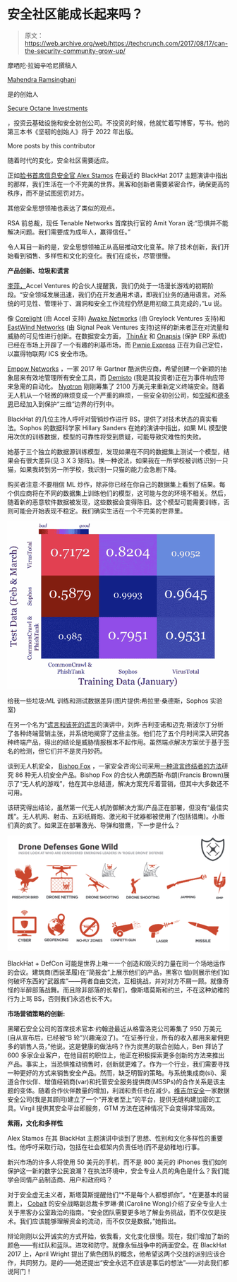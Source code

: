 # 安全社区能成长起来吗？

> 原文：<https://web.archive.org/web/https://techcrunch.com/2017/08/17/can-the-security-community-grow-up/>

摩哂陀·拉姆辛哈尼撰稿人

[Mahendra Ramsinghani](https://web.archive.org/web/20221207070308/https://www.linkedin.com/in/mahendraram)

是的创始人

[Secure Octane Investments](www.secureoctane.com)

，投资云基础设施和安全初创公司。不投资的时候，他就忙着写博客，写书。他的第三本书《坚韧的创始人》将于 2022 年出版。

More posts by this contributor

随着时代的变化，安全社区需要适应。

正如[脸书首席信息安全官 Alex Stamos](https://web.archive.org/web/20221207070308/https://www.facebook.com/alex.stamos) 在最近的 BlackHat 2017 主题演讲中指出的那样，我们生活在一个不完美的世界。黑客和创新者需要紧密合作，确保更高的秩序，而不是试图惩罚对方。

其他安全思想领袖也表达了类似的观点。

RSA 前总裁，现任 Tenable Networks 首席执行官的 Amit Yoran 说:“恐惧并不能解决问题。我们需要成为成年人，赢得信任。”

令人耳目一新的是，安全思想领袖正从高层推动文化变革。除了技术创新，我们开始看到销售、多样性和文化的变化。我们在成长，尽管很慢。

**产品创新、垃圾和谎言**

[李萍，](https://web.archive.org/web/20221207070308/https://www.accel.com/team/ping-li)Accel Ventures 的合伙人提醒我，我们仍处于一场漫长游戏的初期阶段。“安全领域发展迅速，我们仍在开发通用术语，即我们业务的通用语言。对系统的可见性、管理补丁、漏洞和安全工作流程仍然是用初级工具完成的，”Lu 说。

像 [Corelight](https://web.archive.org/web/20221207070308/https://www.corelight.com/) (由 Accel 支持) [Awake Networks](https://web.archive.org/web/20221207070308/https://awakesecurity.com/) (由 Greylock Ventures 支持)和 [EastWind Networks](https://web.archive.org/web/20221207070308/https://www.eastwindnetworks.com/) (由 Signal Peak Ventures 支持)这样的新来者正在对流量和威胁的可见性进行创新。在数据安全方面， [ThinAir](https://web.archive.org/web/20221207070308/https://www.thinair.com/) 和 [Onapsis](https://web.archive.org/web/20221207070308/https://www.onapsis.com/) (保护 ERP 系统)已经在市场上开辟了一个有趣的利基市场，而 [Pwnie Express](https://web.archive.org/web/20221207070308/https://www.pwnieexpress.com/) 正在为自己定位，以赢得物联网/ ICS 安全市场。

[Empow Networks](https://web.archive.org/web/20221207070308/https://www.empownetworks.com/) ，一家 2017 年 Gartner 酷派供应商，希望创建一个新颖的抽象层来有效地管理所有安全工具，而 [Demisto](https://web.archive.org/web/20221207070308/https://www.demisto.com/) (我是其投资者)正在为事件响应带来急需的自动化。 [Nyotron](https://web.archive.org/web/20221207070308/https://nyotron.com/) 刚刚筹集了 2100 万美元来重新定义终端安全。随着无人机从一个轻微的麻烦变成一个严重的麻烦，一些安全初创公司，如[空域](https://web.archive.org/web/20221207070308/https://airspace.co/)和[德多恩](https://web.archive.org/web/20221207070308/https://beta.techcrunch.com/2016/05/17/dedrone-raises-10-million-to-detect-aerial-intruders/)已经加入到保护“三维”边界的行列中。

BlackHat 的几位主持人呼吁对营销炒作进行 BS，提供了对技术状态的真实看法。Sophos 的数据科学家 Hillary Sanders 在她的演讲中指出，如果 ML 模型使用次优的训练数据，模型的可靠性将受到质疑，可能导致灾难性的失败。

她基于三个独立的数据源训练模型，发现如果在不同的数据集上测试一个模型，结果会有很大差异(见 3 X 3 矩阵)。换一种说法，如果我在一所学校被训练识别一只猫，如果我转到另一所学校，我识别一只猫的能力会急剧下降。

购买者注意:不要相信 ML 炒作，除非你已经在你自己的数据集上看到了结果。每个供应商将在不同的数据集上训练他们的模型，这可能与您的环境不相关。然后，随着新的恶意软件数据被发现，这些数据会变得陈旧。这个模型可能需要训练，否则可能会开始表现不稳定。我们确实生活在一个不完美的世界里。

![](img/73d5f0907e85ca13d2ca82d796350365.png)

给我一些垃圾:ML 训练和测试数据差异(图片提供:希拉里·桑德斯，Sophos 实验室)

在另一个名为“[谎言和该死的谎言](https://web.archive.org/web/20221207070308/https://www.blackhat.com/us-17/briefings.html#lies-and-damn-lies-getting-past-the-hype-of-endpoint-security-solutions)的演讲中，刘烨·吉利亚诺和迈克·斯波尔丁分析了各种终端营销主张，并系统地揭穿了这些主张。他们花了五个月时间深入研究各种终端产品，得出的结论是威胁情报根本不起作用。虽然端点解决方案优于基于签名的检测，但它们并不是灵丹妙药。

谈到无人机安全， [Bishop Fox](https://web.archive.org/web/20221207070308/https://www.bishopfox.com/) ，一家安全咨询公司采用[一种流言终结者的方法](https://web.archive.org/web/20221207070308/https://www.bishopfox.com/news/2017/06/black-hat-usa-2017-arsenal-theater-demo-game-drones/)研究 86 种无人机安全产品。Bishop Fox 的合伙人弗朗西斯·布朗(Francis Brown)展示了“无人机的游戏”，他在其中总结道，解决方案充斥着营销，但其中大多数还不可用。

该研究得出结论，虽然第一代无人机防御解决方案/产品正在部署，但没有“最佳实践”。无人机网、射击、五彩纸屑炮、激光和干扰器都被使用了(包括猎鹰)。小贩们真的疯了。如果正在部署激光、导弹和猎鹰，下一步是什么？

![](img/38dbd3236ef55bceb5857de1bfc71f3e.png)

BlackHat + DefCon 可能是世界上唯一一个创造和毁灭的力量在同一个场地运作的会议。建筑商(西装革履)在“简报会”上展示他们的产品，黑客(t 恤)则展示他们如何破坏东西的“武器库”——两者自由交流，互相挑战，并对对方不屑一顾。就像奇怪的半醉部落战舞。而且除非部落的长辈们，像斯塔莫斯和约兰，不在这种幼稚的行为上骂 BS，否则我们永远也长不大。

**市场营销策略的创新:**

黑曜石安全公司的首席技术官本·约翰逊最近从格雷洛克公司筹集了 950 万美元(自从宣布后，已经被“B 轮”兴趣淹没了)。“在证券行业，所有的收入都用来雇佣更多的销售人员，”他说。这是健康的做法吗？作为炭黑的联合创始人，Ben 拜访了 600 多家企业客户，在他目前的职位上，他正在积极探索更多创新的方法来推出产品。事实上，当恐惧推动销售时，创新就更难了。作为一个行业，我们需要寻找一种更好的方式来销售安全产品。然而，缺乏明智的策略。与系统集成商(si)、渠道合作伙伴、增值经销商(var)和托管安全服务提供商(MSSPs)的合作关系是该主题的变体。随着合作伙伴数量的增加，利润和责任也在减少。[维吉尔安全](https://web.archive.org/web/20221207070308/https://virgilsecurity.com/)一家数据安全公司(我是其顾问)建立了一个“开发者至上”的平台，提供无缝构建加密的工具。Virgil 提供其安全平台即服务，GTM 方法在这种情况下会变得非常高效。

**紫雨，文化和多样性**

Alex Stamos 在其 BlackHat 主题演讲中谈到了思想、性别和文化多样性的重要性。他呼吁采取行动，包括在社会框架内负责任地(而不是幼稚地)行事。

新兴市场的许多人将使用 50 美元的手机，而不是 800 美元的 iPhones 我们如何保护这一新的数字公民浪潮？在执法环境中，安全专业人员的角色是什么？我们能学会同情产品制造商、用户和政府吗？

对于安全虚无主义者，斯塔莫斯提醒他们“*不是每个人都想抓你”。*在更基本的层面上， [Cobalt](https://web.archive.org/web/20221207070308/https://cobalt.io/) 的安全战略副总裁卡罗琳·黄(Caroline Wong)介绍了安全专业人士关于黑客办公室政治的指南。“安全团队需要更多地了解业务挑战，而不仅仅是技术。我们应该能够理解资金的流动，而不仅仅是数据，”她指出。

辩论刚刚以公开诚实的方式开始，依我看，文化变化很慢。现在，我们增加了新的颜色——有红队和蓝队。进攻和防守。就像永恒战争中的两面安全。在 BlackHat 2017 上，April Wright 提出了紫色团队的概念，他希望这两个交战的派别应该合作，共同努力。是的——她还提出“安全永远不应该是事后的想法”——对此我们都说阿门！